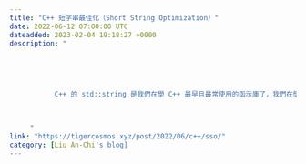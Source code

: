 ```yaml
---
title: "C++ 短字串最佳化（Short String Optimization）"
date: 2022-06-12 07:00:00 UTC
dateadded: 2023-02-04 19:18:27 +0000
description: "
    
      
      
        
        
           C++ 的 std::string 是我們在學 C++ 最早且最常使用的函示庫了，我們在學習的時候大多是去理解 string 就是一個容器（container），基本上大概可以想成
        
      
    
     "
link: "https://tigercosmos.xyz/post/2022/06/c++/sso/"
category: [Liu An-Chi's blog]
---
```

